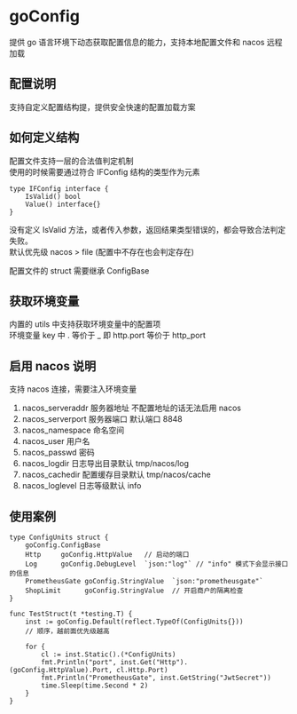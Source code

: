 # goConfig

提供 go 语言环境下动态获取配置信息的能力，支持本地配置文件和 nacos 远程加载

## 配置说明

支持自定义配置结构提，提供安全快速的配置加载方案

## 如何定义结构

配置文件支持一层的合法值判定机制  
使用的时候需要通过符合 IFConfig 结构的类型作为元素

```
type IFConfig interface {
	IsValid() bool
	Value() interface{}
}
```

没有定义 IsValid 方法，或者传入参数，返回结果类型错误的，都会导致合法判定失败。  
默认优先级 nacos > file (配置中不存在也会判定存在)

配置文件的 struct 需要继承 ConfigBase

## 获取环境变量

内置的 utils 中支持获取环境变量中的配置项  
环境变量 key 中 . 等价于 \_ 即 http.port 等价于 http_port

## 启用 nacos 说明

支持 nacos 连接，需要注入环境变量

1. nacos_serveraddr 服务器地址 不配置地址的话无法启用 nacos
1. nacos_serverport 服务器端口 默认端口 8848
1. nacos_namespace 命名空间
1. nacos_user 用户名
1. nacos_passwd 密码
1. nacos_logdir 日志导出目录默认 tmp/nacos/log
1. nacos_cachedir 配置缓存目录默认 tmp/nacos/cache
1. nacos_loglevel 日志等级默认 info

## 使用案例

```
type ConfigUnits struct {
	goConfig.ConfigBase
	Http     goConfig.HttpValue   // 启动的端口
	Log      goConfig.DebugLevel  `json:"log"` // "info" 模式下会显示接口的信息
	PrometheusGate goConfig.StringValue  `json:"prometheusgate"`
	ShopLimit      goConfig.StringValue  // 开启商户的隔离检查
}

func TestStruct(t *testing.T) {
	inst := goConfig.Default(reflect.TypeOf(ConfigUnits{}))
	// 顺序，越前面优先级越高

	for {
		cl := inst.Static().(*ConfigUnits)
		fmt.Println("port", inst.Get("Http").(goConfig.HttpValue).Port, cl.Http.Port)
		fmt.Println("PrometheusGate", inst.GetString("JwtSecret"))
		time.Sleep(time.Second * 2)
	}
}
```
